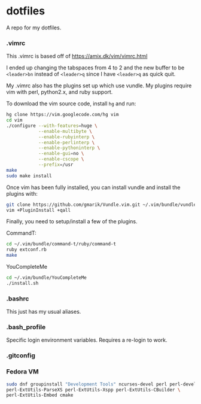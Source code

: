 # dotfiles
A repo for my dotfiles.

### .vimrc
This .vimrc is based off of https://amix.dk/vim/vimrc.html

I ended up changing the tabspaces from 4 to 2 and the new buffer to be `<leader>bn` instead of `<leader>q` since I have `<leader>q` as quick quit.

My .vimrc also has the plugins set up which use vundle. My plugins require vim with perl, python2.x, and ruby support.

To download the vim source code, install `hg` and run:

```bash
hg clone https://vim.googlecode.com/hg vim
cd vim
./configure --with-features=huge \
            --enable-multibyte \
            --enable-rubyinterp \
            --enable-perlinterp \
            --enable-pythoninterp \
            --enable-gui=no \
            --enable-cscope \
            --prefix=/usr
make 
sudo make install
```

Once vim has been fully installed, you can install vundle and install the plugins with:

```bash
git clone https://github.com/gmarik/Vundle.vim.git ~/.vim/bundle/vundle && \
vim +PluginInstall +qall
```

Finally, you need to setup/install a few of the plugins.

CommandT:

```bash
cd ~/.vim/bundle/command-t/ruby/command-t
ruby extconf.rb
make
```

YouCompleteMe

```bash
cd ~/.vim/bundle/YouCompleteMe
./install.sh
```

### .bashrc
This just has my usual aliases.

### .bash_profile
Specific login environment variables. Requires a re-login to work.


### .gitconfig


### Fedora VM
```bash
sudo dnf groupinstall "Development Tools" ncurses-devel perl perl-devel \
perl-ExtUtils-ParseXS perl-ExtUtils-Xspp perl-ExtUtils-CBuilder \
perl-ExtUtils-Embed cmake
```


